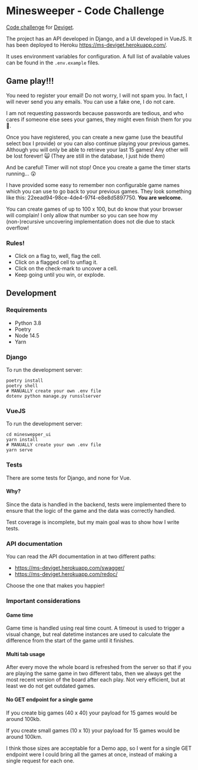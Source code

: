 # Minesweeper - Code Challenge

[Code challenge](https://github.com/deviget/minesweeper-API/tree/23ff6b614ee33d5a9104a3ade5f287eee583640b) 
for [Deviget](https://www.deviget.com/).

The project has an API developed in Django, and a UI developed in VueJS. It has
been deployed to Heroku https://ms-deviget.herokuapp.com/.

It uses environment variables for configuration. A full list of available values can
be found in the `.env.example` files.

## Game play!!!

You need to register your email! Do not worry, I will not spam you. In fact, I
will never send you any emails. You can use a fake one, I do not care.

I am not requesting passwords because passwords are tedious, and who cares if
someone else sees your games, they might even finish them for you 🥳.

Once you have registered, you can create a new game (use the beautiful select
box I provide) or you can also continue playing your previous games. Although
you will only be able to retrieve your last 15 games! Any other will be lost
forever! 🙀 (They are still in the database, I just hide them)

And be careful! Timer will not stop! Once you create a game the timer starts
running... 😲

I have provided some easy to remember non configurable game names which you
can use to go back to your previous games. They look something like this:
22eead94-98ce-4de4-97f4-e8e8d5897750. **You are welcome.**

You can create games of up to 100 x 100, but do know that your browser will
complain! I only allow that number so you can see how my (non-)recursive
uncovering implementation does not die due to stack overflow!

### Rules!
 - Click on a flag to, well, flag the cell.
 - Click on a flagged cell to unflag it.
 - Click on the check-mark to uncover a cell.
 - Keep going until you win, or explode.

## Development

### Requirements
- Python 3.8
- Poetry
- Node 14.5
- Yarn

### Django

To run the development server:
```shell
poetry install
poetry shell
# MANUALLY create your own .env file
dotenv python manage.py runsslserver
```

### VueJS

To run the development server:
```shell
cd mineswepper_ui
yarn install
# MANUALLY create your own .env file
yarn serve
```

### Tests

There are some tests for Django, and none for Vue.

#### Why?

Since the data is handled in the backend, tests were implemented there
to ensure that the logic of the game and the data was correctly handled.

Test coverage is incomplete, but my main goal was to show how I write tests.

### API documentation

You can read the API documentation in at two different paths:

- https://ms-deviget.herokuapp.com/swagger/
- https://ms-deviget.herokuapp.com/redoc/

Choose the one that makes you happier!


### Important considerations

#### Game time
Game time is handled using real time count. A timeout is used to trigger a
visual change, but real datetime instances are used to calculate the difference
from the start of the game until it finishes.

#### Multi tab usage
After every move the whole board is refreshed from the server so that if you
are playing the same game in two different tabs, then we always get the most
recent version of the board after each play. Not very efficient, but at least
we do not get outdated games.

#### No GET endpoint for a single game
If you create big games (40 x 40) your payload for 15 games would be around
100kb.

If you create small games (10 x 10) your payload for 15 games would be around
100km.

I think those sizes are acceptable for a Demo app, so I went for a single GET
endpoint were I could bring all the games at once, instead of making a single
request for each one.
